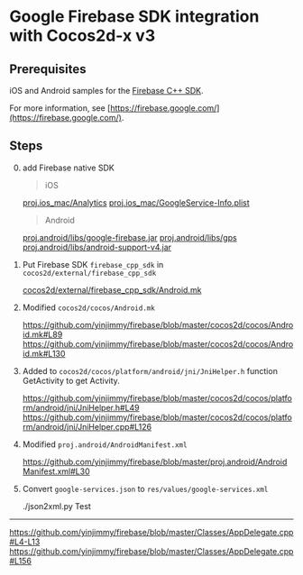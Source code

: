 # Google Firebase SDK integration with Cocos2d-x v3

Prerequisites
---

iOS and Android samples for the [Firebase C++ SDK](https://firebase.google.com/docs/cpp/setup).

For more information, see [https://firebase.google.com/](https://firebase.google.com/).


Steps
---

0. add Firebase native SDK

    > iOS

    [proj.ios_mac/Analytics](https://github.com/yinjimmy/firebase/blob/master/proj.ios_mac/Analytics)
    [proj.ios_mac/GoogleService-Info.plist](https://github.com/yinjimmy/firebase/blob/master/proj.ios_mac/GoogleService-Info.plist)

    > Android

    [proj.android/libs/google-firebase.jar](https://github.com/yinjimmy/firebase/blob/master/proj.android/libs/google-firebase.jar)
    [proj.android/libs/gps](https://github.com/yinjimmy/firebase/blob/master/proj.android/libs/gps)
    [proj.android/libs/android-support-v4.jar](https://github.com/yinjimmy/firebase/blob/master/proj.android/libs/android-support-v4.jar)


1. Put Firebase SDK `firebase_cpp_sdk` in `cocos2d/external/firebase_cpp_sdk`

    [cocos2d/external/firebase_cpp_sdk/Android.mk](https://github.com/yinjimmy/firebase/blob/master/cocos2d/external/firebase_cpp_sdk/Android.mk)

2. Modified `cocos2d/cocos/Android.mk`

    https://github.com/yinjimmy/firebase/blob/master/cocos2d/cocos/Android.mk#L89
    https://github.com/yinjimmy/firebase/blob/master/cocos2d/cocos/Android.mk#L130

3. Added to `cocos2d/cocos/platform/android/jni/JniHelper.h` function GetActivity to get Activity.

    https://github.com/yinjimmy/firebase/blob/master/cocos2d/cocos/platform/android/jni/JniHelper.h#L49
    https://github.com/yinjimmy/firebase/blob/master/cocos2d/cocos/platform/android/jni/JniHelper.cpp#L126

4. Modified `proj.android/AndroidManifest.xml`

    https://github.com/yinjimmy/firebase/blob/master/proj.android/AndroidManifest.xml#L30

5. Convert `google-services.json` to `res/values/google-services.xml`

    ./json2xml.py
Test
---

https://github.com/yinjimmy/firebase/blob/master/Classes/AppDelegate.cpp#L4-L13
https://github.com/yinjimmy/firebase/blob/master/Classes/AppDelegate.cpp#L156

